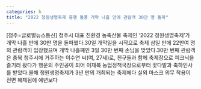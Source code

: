 ```yaml
---
categories: h
title: "2022 청원생명축제 흥행 돌풍 개막 나흘 만에 관람객 30만 명 돌파"
---
```

[청주=글로벌뉴스통신] 청주시 대표 친환경 농축산물 축제인 ‘2022 청원생명축제’가 개막 나흘 만에 30만 명을 돌파했다.30일 개막일을 시작으로 축제 삼일 만에 22만여 명의 관람객이 입장했으며 개막 나흘째인 3일 30만 번째 손님을 맞았다.30만 번째 관람객은 충북 청주시에 거주하는 이수연 씨(여, 27세)로, 친구들과 함께 축제장으로 피크닉을 즐기러 왔다가 행운의 주인공이 되어 이재복 농업정책국장으로부터 꽃다발과 축하인사를 받았다.올해 청원생명축제가 3년 만의 개최되는 축제에다 실외 마스크 의무 착용이 전면 해제됨에 예년보다